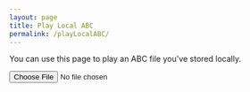 ```yaml
---
layout: page
title: Play Local ABC
permalink: /playLocalABC/
---
```

You can use this page to play an ABC file you've stored locally.

<textarea id="textAreaABC" style="display:none;"></textarea>

<div id="abcPaper" class="abcPaper"></div>
<div id="abcAudio"></div>

<input type="file" id="files" class='filterButton' name="files[]" accept="text/vnd.abc,.abc"/>
<output id="fileInfo"></output>

<script>

document.addEventListener("DOMContentLoaded", function (event) {
    // Check for the various File API support.
    var fileInfo = document.getElementById('fileInfo');
    if (window.File && window.FileReader && window.FileList && window.Blob) {
        document.getElementById('files').addEventListener('change', handleABCFileSelect, false);
    } else {
        fileInfo.innerHTML = 'The File APIs are not fully supported in this browser.';
    }
});

function handleABCFileSelect(evt) {
    evt.stopPropagation();
    evt.preventDefault();

    var files = evt.target.files; // FileList object.

    // files is a FileList of File objects. List some properties.
    for (var i = 0, f; f = files[i]; i++) {
        var reader = new FileReader();

        reader.onload = function(e) {
            // the ABC file should have "X:", "T:", "K:" fields to be valid
            if (this.result.match(/[XTK]:/g).length >= 3) {
                fileInfo.innerHTML = '';
                audioPlayer.stopAudio();
                audioPlayer.displayABC(this.result);
            } else {
                fileInfo.innerHTML = '<h2>Invalid ABC file - missing "X:", "T:", "K:" fields</h2>';
                abcPaper.innerHTML = '';
                abcPaper.style.paddingBottom = "0px";
                abcPaper.style.overflow = "auto";
                abcAudio.innerHTML = '';
            }
        };
        reader.readAsText(f);
    }
}
</script>
